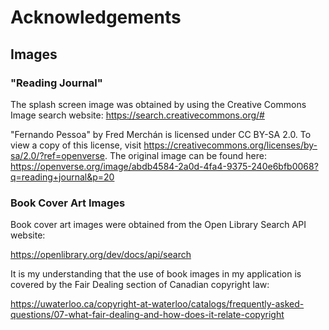 # Acknowledgements

## Images

### "Reading Journal"

The splash screen image was obtained by using the Creative Commons Image search website:
https://search.creativecommons.org/#

"Fernando Pessoa" by Fred Merchán is licensed under CC BY-SA 2.0. To view a copy of this license, visit https://creativecommons.org/licenses/by-sa/2.0/?ref=openverse.
The original image can be found here:
https://openverse.org/image/abdb4584-2a0d-4fa4-9375-240e6bfb0068?q=reading+journal&p=20

### Book Cover Art Images

Book cover art images were obtained from the Open Library Search API website:

https://openlibrary.org/dev/docs/api/search

It is my understanding that the use of book images in my application is covered by the Fair Dealing section of Canadian copyright law:
 
https://uwaterloo.ca/copyright-at-waterloo/catalogs/frequently-asked-questions/07-what-fair-dealing-and-how-does-it-relate-copyright
